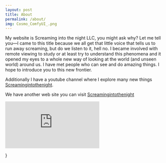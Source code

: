 ```yaml
---
layout: post
title: About
permalink: /about/
img: Cosmo_ComfyUI_.png
---
```


My website is Screaming into the night LLC, you might ask why? Let me tell you—I came to this title because we all get that little voice that tells us to run away screaming, but do we listen to it, hell no. I became involved with remote viewing to study or at least try to understand this phenomena and it opened my eyes to a whole new way of looking at the world (and unseen world) around us. I have met people who can see and do amazing things. I hope to introduce you to this new frontier.

 Additionally I have a youtube channel where I explore many new things [Screamingintothenight](https://www.youtube.com/@jeffjones-fv3ds). 

We have another web site you can visit [Screamingintothenight](https://www.screamingintothenight.com)

<iframe class="video" src="https://www.youtube.com/embed/6qqIy97WbGA" frameborder="0" allowfullscreen></iframe>


}
